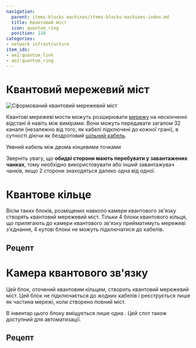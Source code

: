 ```yaml
---
navigation:
  parent: items-blocks-machines/items-blocks-machines-index.md
  title: Квантовий міст
  icon: quantum_ring
  position: 110
categories:
- network infrastructure
item_ids:
- ae2:quantum_link
- ae2:quantum_ring
---
```


# Квантовий мережевий міст

![Сформований квантовий мережевий міст](../assets/diagrams/quantum_bridge_demonstration.png)

Квантові мережеві мости можуть розширювати [мережу](../ae2-mechanics/me-network-connections.md) на нескінченні відстані й навіть між вимірами. Вони можуть передавати загалом 32 канали (незалежно від того, як кабелі підключені до кожної грані), в сутності діючи як бездротовий [щільний кабель](cables.md#щільний-кабель).

<GameScene zoom="4" background="transparent">
  <ImportStructure src="../assets/assemblies/quantum_bridge_internal_structure_1.snbt" />
  <IsometricCamera yaw="195" pitch="30" />
</GameScene>

<GameScene zoom="4" background="transparent">
  <ImportStructure src="../assets/assemblies/quantum_bridge_internal_structure_2.snbt" />

  <BoxAnnotation color="#33dd33" min="1 1 1" max="6 2 3">
        Уявний кабель між двома кінцевими точками
  </BoxAnnotation>

  <IsometricCamera yaw="195" pitch="30" />
</GameScene>

Зверніть увагу, що **обидві сторони мають перебувати у завантажених чанках**, тому необхідно використовувати <ItemLink id="spatial_anchor" /> або інший завантажувач чанків, якщо 2 сторони знаходяться далеко одна від одної.

# Квантове кільце

<BlockImage id="quantum_ring" scale="8" />

Вісім таких блоків, розміщених навколо камери квантового зв'язку створять квантовий мережевий міст. Тільки 4 блоки квантового кільця, що прилягають до камери квантового зв'язку прийматимуть мережеві з'єднання, 4 кутові блоки не можуть підключатися до кабелів.

## Рецепт

<RecipeFor id="quantum_ring" />

# Камера квантового зв'язку

<BlockImage id="quantum_link" scale="8" />

Цей блок, оточений квантовим кільцем, створить квантовий мережевий міст. Цей блок не підключається до жодних кабелів і реєструється лише як частина мережі, коли створено повний міст.

В інвентар цього блоку вміщується лише одна <ItemLink id="quantum_entangled_singularity" />. Цей слот також доступний для автоматизації.

## Рецепт

<RecipeFor id="quantum_link" />
